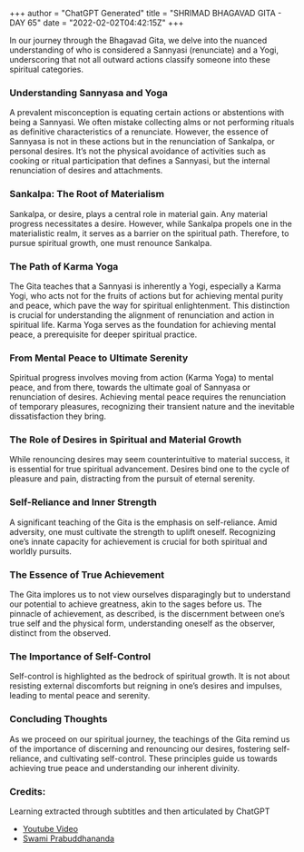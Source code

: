 +++
author = "ChatGPT Generated"
title = "SHRIMAD BHAGAVAD GITA - DAY 65"
date = "2022-02-02T04:42:15Z"
+++

In our journey through the Bhagavad Gita, we delve into the nuanced understanding of who is considered a Sannyasi (renunciate) and a Yogi, underscoring that not all outward actions classify someone into these spiritual categories.

### Understanding Sannyasa and Yoga

A prevalent misconception is equating certain actions or abstentions with being a Sannyasi. We often mistake collecting alms or not performing rituals as definitive characteristics of a renunciate. However, the essence of Sannyasa is not in these actions but in the renunciation of Sankalpa, or personal desires. It’s not the physical avoidance of activities such as cooking or ritual participation that defines a Sannyasi, but the internal renunciation of desires and attachments.

### Sankalpa: The Root of Materialism

Sankalpa, or desire, plays a central role in material gain. Any material progress necessitates a desire. However, while Sankalpa propels one in the materialistic realm, it serves as a barrier on the spiritual path. Therefore, to pursue spiritual growth, one must renounce Sankalpa.

### The Path of Karma Yoga

The Gita teaches that a Sannyasi is inherently a Yogi, especially a Karma Yogi, who acts not for the fruits of actions but for achieving mental purity and peace, which pave the way for spiritual enlightenment. This distinction is crucial for understanding the alignment of renunciation and action in spiritual life. Karma Yoga serves as the foundation for achieving mental peace, a prerequisite for deeper spiritual practice.

### From Mental Peace to Ultimate Serenity

Spiritual progress involves moving from action (Karma Yoga) to mental peace, and from there, towards the ultimate goal of Sannyasa or renunciation of desires. Achieving mental peace requires the renunciation of temporary pleasures, recognizing their transient nature and the inevitable dissatisfaction they bring.

### The Role of Desires in Spiritual and Material Growth

While renouncing desires may seem counterintuitive to material success, it is essential for true spiritual advancement. Desires bind one to the cycle of pleasure and pain, distracting from the pursuit of eternal serenity.

### Self-Reliance and Inner Strength

A significant teaching of the Gita is the emphasis on self-reliance. Amid adversity, one must cultivate the strength to uplift oneself. Recognizing one’s innate capacity for achievement is crucial for both spiritual and worldly pursuits.

### The Essence of True Achievement

The Gita implores us to not view ourselves disparagingly but to understand our potential to achieve greatness, akin to the sages before us. The pinnacle of achievement, as described, is the discernment between one’s true self and the physical form, understanding oneself as the observer, distinct from the observed.

### The Importance of Self-Control

Self-control is highlighted as the bedrock of spiritual growth. It is not about resisting external discomforts but reigning in one’s desires and impulses, leading to mental peace and serenity.

### Concluding Thoughts

As we proceed on our spiritual journey, the teachings of the Gita remind us of the importance of discerning and renouncing our desires, fostering self-reliance, and cultivating self-control. These principles guide us towards achieving true peace and understanding our inherent divinity.

### Credits:

Learning extracted through subtitles and then articulated by ChatGPT

* [Youtube Video](https://www.youtube.com/watch?v=ueVImatdRms)
* [Swami Prabuddhananda](https://www.youtube.com/@upanishadswithswamiprabudd4019/streams)
